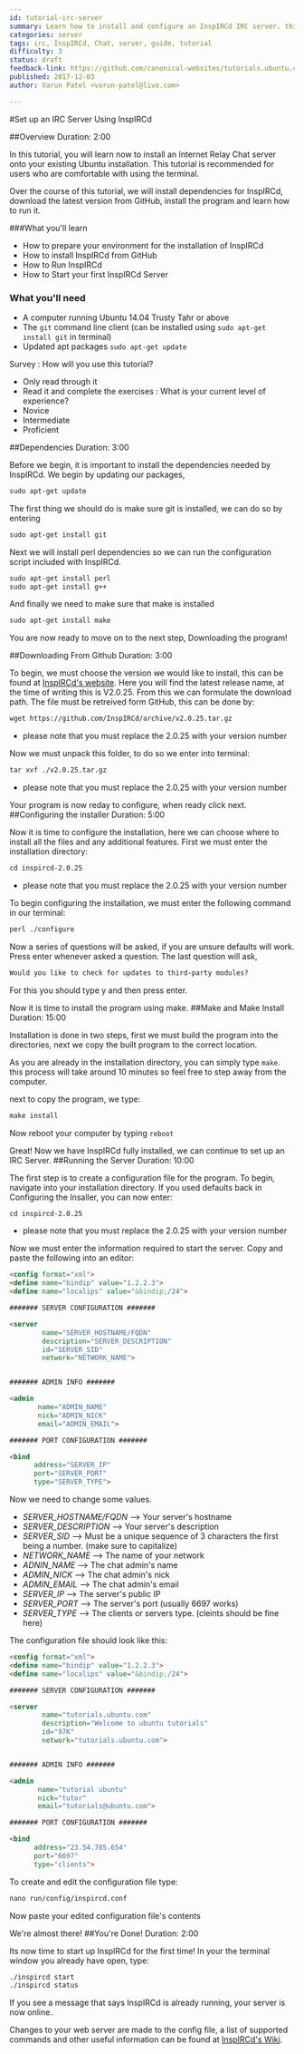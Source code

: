 ```yaml
---
id: tutorial-irc-server
summary: Learn how to install and configure an InspIRCd IRC server. this is for more advanced users comfortable with the command line.
categories: server
tags: irc, InspIRCd, Chat, server, guide, tutorial
difficulty: 3
status: draft
feedback-link: https://github.com/canonical-websites/tutorials.ubuntu.com/issues
published: 2017-12-03
author: Varun Patel <varun-patel@live.com>

---
```

#Set up an IRC Server Using InspIRCd

##Overview
Duration: 2:00

In this tutorial, you will learn now to install an Internet Relay Chat server onto your existing Ubuntu installation. This tutorial is recommended for users who are comfortable with using the terminal.

Over the course of this tutorial, we will install dependencies for InspIRCd, download the latest version from GitHub, install the program and learn how to run it.

###What you'll learn

* How to prepare your environment for the installation of InspIRCd
* How to install InspIRCd from GitHub
* How to Run InspIRCd
* How to Start your first InspIRCd Server

### What you'll need

* A computer running Ubuntu 14.04 Trusty Tahr or above
* The `git` command line client (can be installed using `sudo apt-get install git` in terminal)
* Updated apt packages `sudo apt-get update`

Survey
: How will you use this tutorial?
 - Only read through it
 - Read it and complete the exercises
: What is your current level of experience?
 - Novice
 - Intermediate
 - Proficient

##Dependencies
Duration: 3:00

Before we begin, it is important to install the dependencies needed by InspIRCd.
We begin by updating our packages,
```markdown
sudo apt-get update
```
The first thing we should do is make sure git is installed, we can do so by entering
```markdown
sudo apt-get install git
```
Next we will install perl dependencies so we can run the configuration script included with InspIRCd.
```markdown
sudo apt-get install perl
sudo apt-get install g++
```
And finally we need to make sure that make is installed
```markdown
sudo apt-get install make
```
You are now ready to move on to the next step, Downloading the program!

##Downloading From Github
Duration: 3:00

To begin, we must choose the version we would like to install, this can be found at [InspIRCd's website](http://www.InspIRCd.org/). Here you will find the latest release name, at the time of writing this is V2.0.25. From this we can formulate the download path. The file must be retreived form GitHub, this can be done by:
```markdown
wget https://github.com/InspIRCd/archive/v2.0.25.tar.gz
```
* please note that you must replace the 2.0.25 with your version number

Now we must unpack this folder, to do so we enter into terminal:
```markdown
tar xvf ./v2.0.25.tar.gz
```
* please note that you must replace the 2.0.25 with your version number

Your program is now reday to configure, when ready click next.
##Configuring the installer
Duration: 5:00

Now it is time to configure the installation, here we can choose where to install all the files and any additional features. First we must enter the installation directory:
```markdown
cd inspircd-2.0.25
```
* please note that you must replace the 2.0.25 with your version number

To begin configuring the installation, we must enter the following command in our terminal:
```markdown
perl ./configure
```
Now a series of questions will be asked, if you are unsure defaults will work. Press enter whenever asked a question. The last question will ask,
```markdown
Would you like to check for updates to third-party modules?
```
For this you should type y and then press enter.

Now it is time to install the program using make.
##Make and Make Install
Duration: 15:00

Installation is done in two steps, first we must build the program into the directories, next we copy the built program to the correct location.

As you are already in the installation directory, you can simply type `make`. this process will take around 10 minutes so feel free to step away from the computer.

next to copy the program, we type:
```markdown
make install
```
Now reboot your computer by typing `reboot`

Great! Now we have InspIRCd fully installed, we can continue to set up an IRC Server.
##Running the Server
Duration: 10:00

The first step is to create a configuration file for the program. To begin, navigate into your installation directory. If you used defaults back in Configuring the Insaller, you can now enter:
```markdown
cd inspircd-2.0.25
```
* please note that you must replace the 2.0.25 with your version number

Now we must enter the information required to start the server.
Copy and paste the following into an editor:
```markdown
<config format="xml">
<define name="bindip" value="1.2.2.3">
<define name="localips" value="&bindip;/24">

####### SERVER CONFIGURATION #######

<server
        name="SERVER_HOSTNAME/FQDN"
        description="SERVER_DESCRIPTION"
        id="SERVER_SID"
        network="NETWORK_NAME">


####### ADMIN INFO #######

<admin
       name="ADMIN_NAME"
       nick="ADMIN_NICK"
       email="ADMIN_EMAIL">

####### PORT CONFIGURATION #######

<bind
      address="SERVER_IP"
      port="SERVER_PORT"
      type="SERVER_TYPE">
```
Now we need to change some values.
* *SERVER_HOSTNAME/FQDN* --> Your server's hostname
* *SERVER_DESCRIPTION* --> Your server's description
* *SERVER_SID* --> Must be a unique sequence of 3 characters the first being a number. (make sure to capitalize)
* *NETWORK_NAME* --> The name of your network
* *ADNIN_NAME* --> The chat admin's name
* *ADMIN_NICK* --> The chat admin's nick
* *ADMIN_EMAIL* --> The chat admin's email
* *SERVER_IP* --> The server's public IP
* *SERVER_PORT* --> The server's port (usually 6697 works)
* *SERVER_TYPE* --> The clients or servers type. (cleints should be fine here)

The configuration file should look like this:
```markdown
<config format="xml">
<define name="bindip" value="1.2.2.3">
<define name="localips" value="&bindip;/24">

####### SERVER CONFIGURATION #######

<server
        name="tutorials.ubuntu.com"
        description="Welcome to ubuntu tutorials"
        id="97K"
        network="tutorials.ubuntu.com">


####### ADMIN INFO #######

<admin
       name="tutorial ubuntu"
       nick="tutor"
       email="tutorials@ubuntu.com">

####### PORT CONFIGURATION #######

<bind
      address="23.54.785.654"
      port="6697"
      type="clients">
```

To create and edit the configuration file type:
```markdown
nano run/config/inspircd.conf
```
Now paste your edited configuration file's contents

We're almost there!
##You're Done!
Duration: 2:00

Its now time to start up InspIRCd for the first time!
In your the terminal window you already have open, type:
```markdown
./inspircd start
./inspircd status
```
If you see a message that says InspIRCd is already running, your server is now online.

Changes to your web server are made to the config file, a list of supported commands and other useful information can be found at [InspIRCd's Wiki](https://wiki.InspIRCd.org/).
